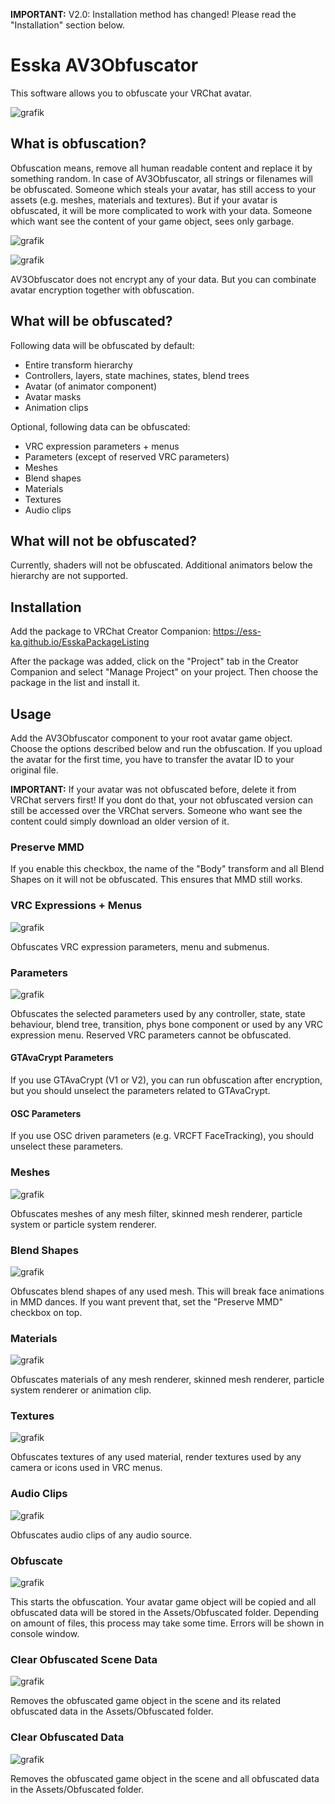 **IMPORTANT:** V2.0: Installation method has changed! Please read the "Installation" section below.


# Esska AV3Obfuscator

This software allows you to obfuscate your VRChat avatar.

![grafik](https://github.com/Ess-Ka/EsskaAV3Obfuscator/assets/84975839/6075fb22-9308-4852-b7a0-f008881a41a1)

## What is obfuscation?

Obfuscation means, remove all human readable content and replace it by something random. In case of AV3Obfuscator, all strings or filenames will be obfuscated. Someone which steals your avatar, has still access to your assets (e.g. meshes, materials and textures). But if your avatar is obfuscated, it will be more complicated to work with your data. Someone which want see the content of your game object, sees only garbage.

![grafik](https://user-images.githubusercontent.com/84975839/172045078-a90af8e5-17b0-410b-838c-28424dff3e9a.png)

![grafik](https://user-images.githubusercontent.com/84975839/172045220-3480adbb-e58d-4164-9b5a-c7bb0c97106b.png)

AV3Obfuscator does not encrypt any of your data. But you can combinate avatar encryption together with obfuscation. 

## What will be obfuscated?

Following data will be obfuscated by default:

- Entire transform hierarchy
- Controllers, layers, state machines, states, blend trees
- Avatar (of animator component)
- Avatar masks
- Animation clips

Optional, following data can be obfuscated:

- VRC expression parameters + menus
- Parameters (except of reserved VRC parameters)
- Meshes
- Blend shapes
- Materials
- Textures
- Audio clips

## What will not be obfuscated?

Currently, shaders will not be obfuscated. Additional animators below the hierarchy are not supported.

## Installation

Add the package to VRChat Creator Companion:
https://ess-ka.github.io/EsskaPackageListing

After the package was added, click on the "Project" tab in the Creator Companion and select "Manage Project" on your project. Then choose the package in the list and install it.

## Usage

Add the AV3Obfuscator component to your root avatar game object. Choose the options described below and run the obfuscation. If you upload the avatar for the first time, you have to transfer the avatar ID to your original file.

**IMPORTANT:** If your avatar was not obfuscated before, delete it from VRChat servers first! If you dont do that, your not obfuscated version can still be accessed over the VRChat servers. Someone who want see the content could simply download an older version of it.

### Preserve MMD

If you enable this checkbox, the name of the "Body" transform and all Blend Shapes on it will not be obfuscated. This ensures that MMD still works.

### VRC Expressions + Menus

![grafik](https://user-images.githubusercontent.com/84975839/172045160-3599712c-f9a0-4c0e-9c3e-7bb39b893dc4.png)

Obfuscates VRC expression parameters, menu and submenus.

### Parameters

![grafik](https://user-images.githubusercontent.com/84975839/172045110-0bf33ec7-d2f8-478a-b24b-a665da12c296.png)

Obfuscates the selected parameters used by any controller, state, state behaviour, blend tree, transition, phys bone component or used by any VRC expression menu. Reserved VRC parameters cannot be obfuscated.

#### GTAvaCrypt Parameters ####

If you use GTAvaCrypt (V1 or V2), you can run obfuscation after encryption, but you should unselect the parameters related to GTAvaCrypt.

#### OSC Parameters ####

If you use OSC driven parameters (e.g. VRCFT FaceTracking), you should unselect these parameters.

### Meshes

![grafik](https://user-images.githubusercontent.com/84975839/172045255-eb83c061-cedc-4b52-842e-e99902d851c3.png)

Obfuscates meshes of any mesh filter, skinned mesh renderer, particle system or particle system renderer.

### Blend Shapes

![grafik](https://user-images.githubusercontent.com/84975839/172045267-567e3508-c2f7-40eb-bea8-61d8a3fcbb27.png)

Obfuscates blend shapes of any used mesh. This will break face animations in MMD dances. If you want prevent that, set the "Preserve MMD" checkbox on top.

### Materials

![grafik](https://user-images.githubusercontent.com/84975839/172045276-5ec7a318-7200-4e20-bf6f-7f7fe7b76443.png)

Obfuscates materials of any mesh renderer, skinned mesh renderer, particle system renderer or animation clip.

### Textures

![grafik](https://user-images.githubusercontent.com/84975839/172046927-2c6408f2-d010-4b23-b97c-87e06284de1c.png)

Obfuscates textures of any used material, render textures used by any camera or icons used in VRC menus.

### Audio Clips

![grafik](https://user-images.githubusercontent.com/84975839/172045320-d9deb184-deaf-4209-9d37-3e56b7ba6652.png)

Obfuscates audio clips of any audio source.

### Obfuscate

![grafik](https://github.com/Ess-Ka/EsskaAV3Obfuscator/assets/84975839/8786e8a4-51de-45f7-b518-343f0261d45a)

This starts the obfuscation. Your avatar game object will be copied and all obfuscated data will be stored in the Assets/Obfuscated folder. Depending on amount of files, this process may take some time. Errors will be shown in console window.

### Clear Obfuscated Scene Data

![grafik](https://github.com/Ess-Ka/EsskaAV3Obfuscator/assets/84975839/a907a509-71e7-45ca-93dc-04793501b360)

Removes the obfuscated game object in the scene and its related obfuscated data in the Assets/Obfuscated folder.

### Clear Obfuscated Data

![grafik](https://github.com/Ess-Ka/EsskaAV3Obfuscator/assets/84975839/1e3a359f-e28b-426d-b169-f0e45dfe820d)

Removes the obfuscated game object in the scene and all obfuscated data in the Assets/Obfuscated folder.
